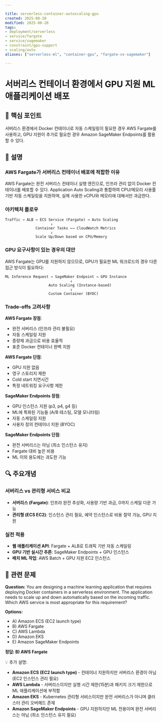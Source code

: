 ```yaml
---

title: serverless-container-autoscaling-gpu
created: 2025-08-20
modified: 2025-08-20
tags:
- deployment/serverless
- service/fargate
- service/sagemaker
- constraint/gpu-support
- scaling/auto
aliases: ["serverless-ml", "container-gpu", "fargate-vs-sagemaker"]

---
```


# 서버리스 컨테이너 환경에서 GPU 지원 ML 애플리케이션 배포

## 🎯 핵심 포인트

서버리스 환경에서 Docker 컨테이너로 자동 스케일링이 필요한 경우 AWS Fargate를 사용하고, GPU 지원이 추가로 필요한 경우 Amazon SageMaker Endpoints를 활용할 수 있다.

## 📝 설명

### AWS Fargate가 서버리스 컨테이너 배포에 적합한 이유

AWS Fargate는 완전 서버리스 컨테이너 실행 엔진으로, 인프라 관리 없이 Docker 컨테이너를 배포할 수 있다. Application Auto Scaling과 통합하여 CPU/메모리 사용률 기반 자동 스케일링을 지원하며, 실제 사용한 vCPU와 메모리에 대해서만 과금한다.

### 아키텍처 플로우

```
Traffic → ALB → ECS Service (Fargate) → Auto Scaling
                     ↓
              Container Tasks ←→ CloudWatch Metrics
                     ↓
              Scale Up/Down based on CPU/Memory
```

### GPU 요구사항이 있는 경우의 대안

AWS Fargate는 GPU를 지원하지 않으므로, GPU가 필요한 ML 워크로드의 경우 다른 접근 방식이 필요하다:

```
ML Inference Request → SageMaker Endpoint → GPU Instance
                              ↓
                    Auto Scaling (Instance-based)
                              ↓
                    Custom Container (BYOC)
```

### Trade-offs 고려사항

**AWS Fargate 장점**:
- 완전 서버리스 (인프라 관리 불필요)
- 자동 스케일링 지원
- 종량제 과금으로 비용 효율적
- 표준 Docker 컨테이너 완벽 지원

**AWS Fargate 단점**:
- GPU 지원 없음
- 영구 스토리지 제한
- Cold start 지연시간
- 특정 네트워킹 요구사항 제한

**SageMaker Endpoints 장점**:
- GPU 인스턴스 지원 (p3, p4, g4 등)
- ML에 특화된 기능들 (A/B 테스팅, 모델 모니터링)
- 자동 스케일링 지원
- 사용자 정의 컨테이너 지원 (BYOC)

**SageMaker Endpoints 단점**:
- 완전 서버리스는 아님 (최소 인스턴스 유지)
- Fargate 대비 높은 비용
- ML 이외 용도에는 과도한 기능

## 🔍 주요개념

### 서버리스 vs 관리형 서비스 비교

- **서버리스 (Fargate)**: 인프라 완전 추상화, 사용량 기반 과금, 0까지 스케일 다운 가능
- **관리형 (ECS EC2)**: 인스턴스 관리 필요, 예약 인스턴스로 비용 절약 가능, GPU 지원

### 실전 적용

- **웹 애플리케이션 API**: Fargate + ALB로 트래픽 기반 자동 스케일링
- **GPU 기반 실시간 추론**: SageMaker Endpoints + GPU 인스턴스
- **배치 ML 작업**: AWS Batch + GPU 지원 EC2 인스턴스

## 📝 관련 문제

**Question:** You are designing a machine learning application that requires deploying Docker containers in a serverless environment. The application needs to scale up and down automatically based on the incoming traffic. Which AWS service is most appropriate for this requirement?

**Options:**

- A) Amazon ECS (EC2 launch type)
- B) AWS Fargate
- C) AWS Lambda
- D) Amazon EKS
- E) Amazon SageMaker Endpoints

**정답: B) AWS Fargate**

💡 추가 설명:

- **Amazon ECS (EC2 launch type)** - 컨테이너 지원하지만 서버리스 환경이 아님 (EC2 인스턴스 관리 필요)
- **AWS Lambda** - 서버리스이지만 실행 시간 제한(15분)과 패키지 크기 제한으로 ML 애플리케이션에 부적합
- **Amazon EKS** - Kubernetes 관리형 서비스이지만 완전 서버리스가 아니며 클러스터 관리 오버헤드 존재
- **Amazon SageMaker Endpoints** - GPU 지원하지만 ML 전용이며 완전 서버리스는 아님 (최소 인스턴스 유지 필요)